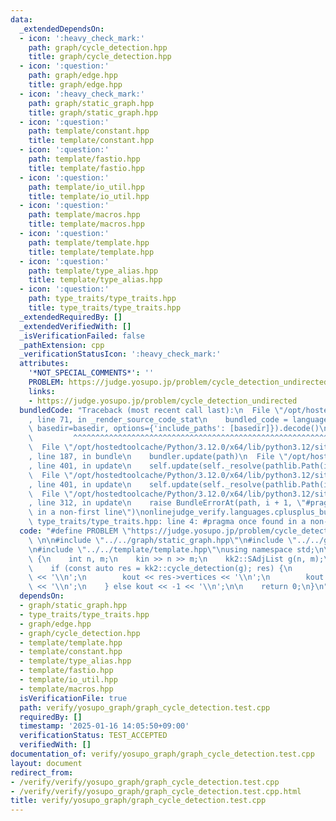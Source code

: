```yaml
---
data:
  _extendedDependsOn:
  - icon: ':heavy_check_mark:'
    path: graph/cycle_detection.hpp
    title: graph/cycle_detection.hpp
  - icon: ':question:'
    path: graph/edge.hpp
    title: graph/edge.hpp
  - icon: ':heavy_check_mark:'
    path: graph/static_graph.hpp
    title: graph/static_graph.hpp
  - icon: ':question:'
    path: template/constant.hpp
    title: template/constant.hpp
  - icon: ':question:'
    path: template/fastio.hpp
    title: template/fastio.hpp
  - icon: ':question:'
    path: template/io_util.hpp
    title: template/io_util.hpp
  - icon: ':question:'
    path: template/macros.hpp
    title: template/macros.hpp
  - icon: ':question:'
    path: template/template.hpp
    title: template/template.hpp
  - icon: ':question:'
    path: template/type_alias.hpp
    title: template/type_alias.hpp
  - icon: ':question:'
    path: type_traits/type_traits.hpp
    title: type_traits/type_traits.hpp
  _extendedRequiredBy: []
  _extendedVerifiedWith: []
  _isVerificationFailed: false
  _pathExtension: cpp
  _verificationStatusIcon: ':heavy_check_mark:'
  attributes:
    '*NOT_SPECIAL_COMMENTS*': ''
    PROBLEM: https://judge.yosupo.jp/problem/cycle_detection_undirected
    links:
    - https://judge.yosupo.jp/problem/cycle_detection_undirected
  bundledCode: "Traceback (most recent call last):\n  File \"/opt/hostedtoolcache/Python/3.12.0/x64/lib/python3.12/site-packages/onlinejudge_verify/documentation/build.py\"\
    , line 71, in _render_source_code_stat\n    bundled_code = language.bundle(stat.path,\
    \ basedir=basedir, options={'include_paths': [basedir]}).decode()\n          \
    \         ^^^^^^^^^^^^^^^^^^^^^^^^^^^^^^^^^^^^^^^^^^^^^^^^^^^^^^^^^^^^^^^^^^^^^^^^^^^^^^^^^\n\
    \  File \"/opt/hostedtoolcache/Python/3.12.0/x64/lib/python3.12/site-packages/onlinejudge_verify/languages/cplusplus.py\"\
    , line 187, in bundle\n    bundler.update(path)\n  File \"/opt/hostedtoolcache/Python/3.12.0/x64/lib/python3.12/site-packages/onlinejudge_verify/languages/cplusplus_bundle.py\"\
    , line 401, in update\n    self.update(self._resolve(pathlib.Path(included), included_from=path))\n\
    \  File \"/opt/hostedtoolcache/Python/3.12.0/x64/lib/python3.12/site-packages/onlinejudge_verify/languages/cplusplus_bundle.py\"\
    , line 401, in update\n    self.update(self._resolve(pathlib.Path(included), included_from=path))\n\
    \  File \"/opt/hostedtoolcache/Python/3.12.0/x64/lib/python3.12/site-packages/onlinejudge_verify/languages/cplusplus_bundle.py\"\
    , line 312, in update\n    raise BundleErrorAt(path, i + 1, \"#pragma once found\
    \ in a non-first line\")\nonlinejudge_verify.languages.cplusplus_bundle.BundleErrorAt:\
    \ type_traits/type_traits.hpp: line 4: #pragma once found in a non-first line\n"
  code: "#define PROBLEM \"https://judge.yosupo.jp/problem/cycle_detection_undirected\"\
    \ \n\n#include \"../../graph/static_graph.hpp\"\n#include \"../../graph/cycle_detection.hpp\"\
    \n#include \"../../template/template.hpp\"\nusing namespace std;\n\nint main()\
    \ {\n    int n, m;\n    kin >> n >> m;\n    kk2::SAdjList g(n, m);\n    g.input(kin);\n\
    \    if (const auto res = kk2::cycle_detection(g); res) {\n        kout << res->size()\
    \ << '\\n';\n        kout << res->vertices << '\\n';\n        kout << res->edges\
    \ << '\\n';\n    } else kout << -1 << '\\n';\n\n    return 0;\n}\n"
  dependsOn:
  - graph/static_graph.hpp
  - type_traits/type_traits.hpp
  - graph/edge.hpp
  - graph/cycle_detection.hpp
  - template/template.hpp
  - template/constant.hpp
  - template/type_alias.hpp
  - template/fastio.hpp
  - template/io_util.hpp
  - template/macros.hpp
  isVerificationFile: true
  path: verify/yosupo_graph/graph_cycle_detection.test.cpp
  requiredBy: []
  timestamp: '2025-01-16 14:05:50+09:00'
  verificationStatus: TEST_ACCEPTED
  verifiedWith: []
documentation_of: verify/yosupo_graph/graph_cycle_detection.test.cpp
layout: document
redirect_from:
- /verify/verify/yosupo_graph/graph_cycle_detection.test.cpp
- /verify/verify/yosupo_graph/graph_cycle_detection.test.cpp.html
title: verify/yosupo_graph/graph_cycle_detection.test.cpp
---
```

